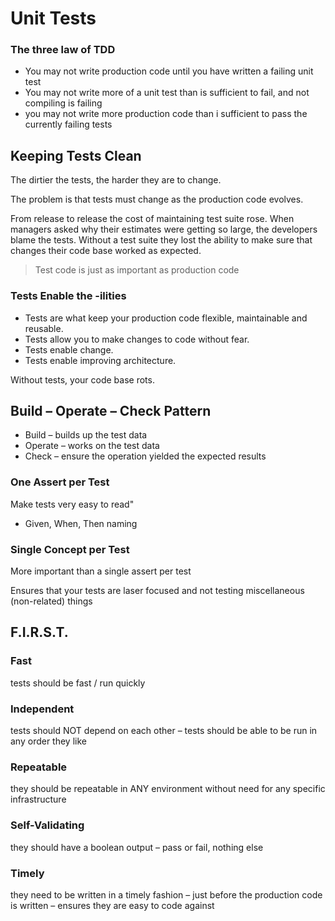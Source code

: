 # Unit Tests

### The three law of TDD
- You may not write production code until you have written a failing unit test
- You may not write more of a unit test than is sufficient to fail, and not compiling is failing
- you may not write more production code than i sufficient to pass the currently failing tests

## Keeping Tests Clean
The dirtier the tests, the harder they are to change.

The problem is that tests must change as the production code evolves.

From release to release the cost of maintaining test suite rose. When managers asked why their estimates were getting so large, the developers blame the tests.
Without a test suite they lost the ability to make sure that changes their code base worked as expected.

> Test code is just as important as production code

### Tests Enable the -ilities
- Tests are what keep your production code flexible, maintainable and reusable.
- Tests allow you to make changes to code without fear.
- Tests enable change.
- Tests enable improving architecture.

Without tests, your code base rots.

## Build – Operate – Check Pattern
- Build – builds up the test data
- Operate – works on the test data
- Check – ensure the operation yielded the expected results

### One Assert per Test
Make tests very easy to read"
 - Given, When, Then naming

### Single Concept per Test
More important than a single assert per test

Ensures that your tests are laser focused and not testing miscellaneous (non-related) things

## F.I.R.S.T.

### Fast
tests should be fast / run quickly
### Independent
tests should NOT depend on each other – tests should be able to be run in any order they like
### Repeatable
they should be repeatable in ANY environment without need for any specific infrastructure
### Self-Validating
they should have a boolean output – pass or fail, nothing else
### Timely
they need to be written in a timely fashion – just before the production code is written – ensures they are easy to code against    

